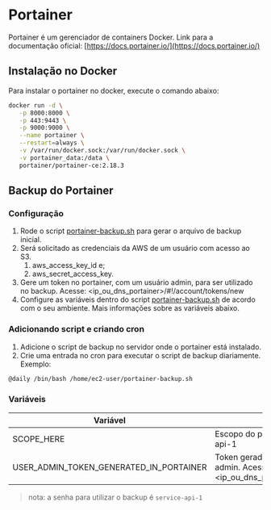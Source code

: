# Portainer

Portainer é um gerenciador de containers Docker. Link para a documentação oficial: [https://docs.portainer.io/](https://docs.portainer.io/)

## Instalação no Docker

Para instalar o portainer no docker, execute o comando abaixo:

```bash
docker run -d \
   -p 8000:8000 \
   -p 443:9443 \
   -p 9000:9000 \
   --name portainer \
   --restart=always \
   -v /var/run/docker.sock:/var/run/docker.sock \
   -v portainer_data:/data \
   portainer/portainer-ce:2.18.3
```

## Backup do Portainer

### Configuração

1. Rode o script [portainer-backup.sh](portainer-backup.sh) para gerar o arquivo de backup inicial.
2. Será solicitado as credenciais da AWS de um usuário com acesso ao S3.
   1. aws_access_key_id e;
   2. aws_secret_access_key.
3. Gere um token no portainer, com um usuário admin, para ser utilizado no backup. Acesse: <ip_ou_dns_portainer>/#!/account/tokens/new
4. Configure as variáveis dentro do script [portainer-backup.sh](portainer-backup.sh) de acordo com o seu ambiente. Mais informações sobre as variáveis abaixo.

### Adicionando script e criando cron

1. Adicione o script de backup no servidor onde o portainer está instalado.
2. Crie uma entrada no cron para executar o script de backup diariamente. Exemplo:

```bash
@daily /bin/bash /home/ec2-user/portainer-backup.sh
```

### Variáveis

| Variável                                | Descrição                                                                                           |
| --------------------------------------- | --------------------------------------------------------------------------------------------------- |
| SCOPE_HERE                              | Escopo do portainer. Por exemplo: service-api-1                                                     |
| USER_ADMIN_TOKEN_GENERATED_IN_PORTAINER | Token gerado no portainer para o usuário admin. Acesse: <ip_ou_dns_portainer>/#!/account/tokens/new |

> nota: a senha para utilizar o backup é `service-api-1`
